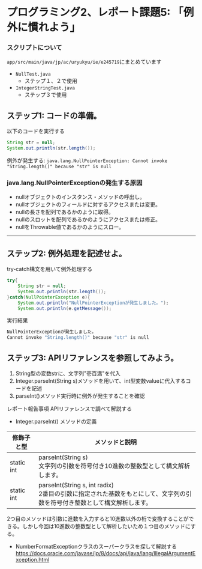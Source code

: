 # プログラミング2、レポート課題5: 「例外に慣れよう」
### スクリプトについて
`app/src/main/java/jp/ac/uryukyu/ie/e245719`にまとめています
- `NullTest.java`
    - ステップ１、２で使用
- `IntegerStringTest.java`
    - ステップ３で使用

## ステップ1: コードの準備。
以下のコードを実行する
```java
String str = null;
System.out.println(str.length());
```
例外が発生する: `java.lang.NullPointerException: Cannot invoke "String.length()" because "str" is null`
### java.lang.NullPointerExceptionの発生する原因
- nullオブジェクトのインスタンス・メソッドの呼出し。
- nullオブジェクトのフィールドに対するアクセスまたは変更。
- nullの長さを配列であるかのように取得。
- nullのスロットを配列であるかのようにアクセスまたは修正。
- nullをThrowable値であるかのようにスロー。

---
## ステップ2: 例外処理を記述せよ。
try-catch構文を用いて例外処理する
```java
try{
    String str = null;
    System.out.println(str.length());
}catch(NullPointerException e){
    System.out.println("NullPointerExceptionが発生しました。");
    System.out.println(e.getMessage());
```
実行結果
```bash
NullPointerExceptionが発生しました。
Cannot invoke "String.length()" because "str" is null
```


## ステップ3: APIリファレンスを参照してみよう。
1.  String型の変数strに、文字列"壱百満"を代入
2.  Integer.parseInt(String s)メソッドを用いて、int型変数valueに代入するコードを記述
3.  parseInt()メソッド実行時に例外が発生することを確認

レポート報告事項
APIリファレンスで調べて解説する
-  Integer.parseInt() メソッドの定義

| 修飾子と型 | メソッドと説明 |
| -------- | ---------- |
| static int | parseInt(String s) <br> 文字列の引数を符号付き10進数の整数型として構文解析します。 |
| static int | parseInt(String s, int radix)  <br> 2番目の引数に指定された基数をもとにして、文字列の引数を符号付き整数として構文解析します。|

2つ目のメソッドは引数に進数を入力すると10進数以外の桁で変換することができる。しかし今回は10進数の整数型として解析したいため１つ目のメソッドにする。

-  NumberFormatExceptionクラスのスーパークラスを探して解説する
https://docs.oracle.com/javase/jp/8/docs/api/java/lang/IllegalArgumentException.html

